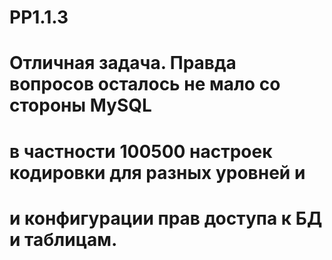 # PP1.1.3
# Отличная задача. Правда вопросов осталось не мало со стороны MySQL
# в частности 100500 настроек кодировки для разных уровней и
# и конфигурации прав доступа к БД и таблицам.
